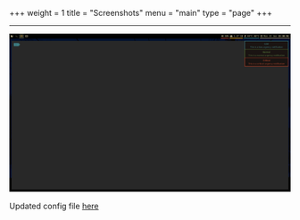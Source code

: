+++
weight = 1
title = "Screenshots"
menu = "main"
type = "page"
+++
***

<style>
.row img {
    max-width: 100%;
    height: auto;
}
</style>

<a href="/static/image.png">![alt text](/static/image.png)</a>

Updated config file <a href="/static/dunstrc1">here</a>
